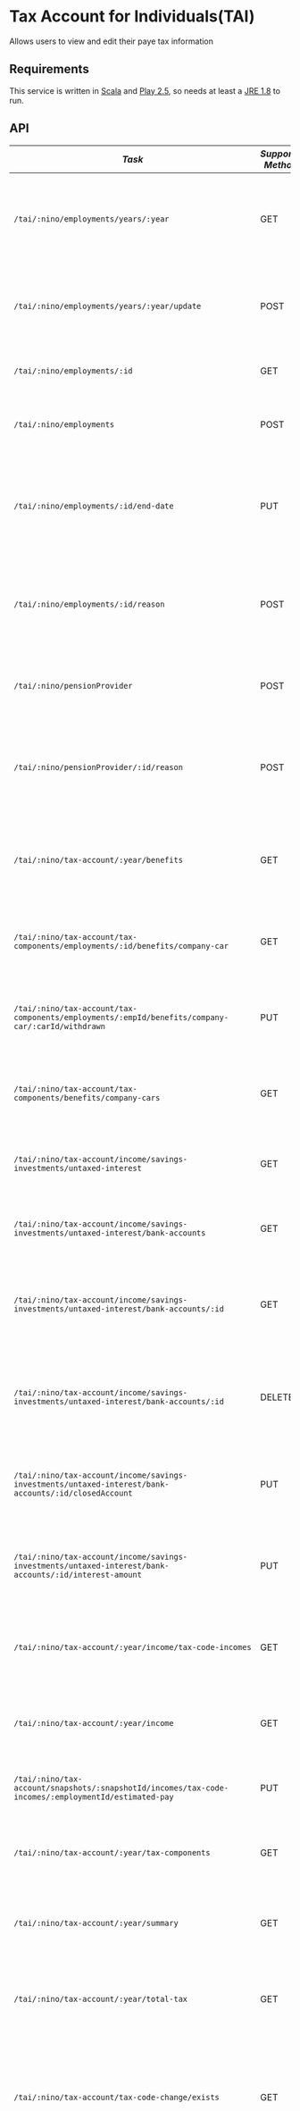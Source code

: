 Tax Account for Individuals(TAI)
=============================================

Allows users to view and edit their paye tax information

Requirements
------------

This service is written in [Scala](http://www.scala-lang.org/) and [Play 2.5](http://playframework.com/), so needs at least a [JRE 1.8](http://www.oracle.com/technetwork/java/javase/downloads/index.html) to run.

API
---

| *Task* | *Supported Methods* | *Description* |
|--------|----|----|
| ```/tai/:nino/employments/years/:year ```  | GET | Retrieves all employments for a given year with Annual Account information [More...](docs/employments/annual-account-employments.md) |
| ```/tai/:nino/employments/years/:year/update ```  | POST | The end point updates the incorrect employment details [More...](docs/employments/update-employments.md)|
| ```/tai/:nino/employments/:id ```  | GET | Retrieves employments by provided id [More...](docs/employments/id-employments.md)|
| ```/tai/:nino/employments ```  | POST | The end point adds a new employment [More...](docs/employments/employments.md)|
| ```/tai/:nino/employments/:id/end-date ```  | PUT | The end point allows the consumer to update the end date for the employment [More...](docs/employments/update-enddate-employment.md)|
| ```/tai/:nino/employments/:id/reason ```  | POST | The end point updates the incorrect employment details for current year [More...](docs/employments/reason-employment.md)|
| ```/tai/:nino/pensionProvider ```  | POST | The end point adds a new pension provider for the user [More...](docs/pensions/pension-provider.md) |
| ```/tai/:nino/pensionProvider/:id/reason ```  | POST | The end point updates the incorrect pension details for the current year [More...](docs/pensions/update-pension-provider.md) |
| ```/tai/:nino/tax-account/:year/benefits ```  | GET | The end point provides fetches the benefits for the provided nino and tax year [More...](docs/benefits/benefits.md) |
| ```/tai/:nino/tax-account/tax-components/employments/:id/benefits/company-car ```  | GET | The end point fetches the benefits for employment [More...](docs/benefits/employment-company-car.md) |
| ```/tai/:nino/tax-account/tax-components/employments/:empId/benefits/company-car/:carId/withdrawn ```  | PUT | The end point would submit a request to withdraw a company car [More...](docs/benefits/withdraw-company-car.md) |
| ```/tai/:nino/tax-account/tax-components/benefits/company-cars ```  | GET | The end point fetches all the company car benefits for nino [More...](docs/benefits/company-cars.md) |
| ```/tai/:nino/tax-account/income/savings-investments/untaxed-interest ```  | GET | The end point fetches non taxed interest for a given nino [More...](docs/incomes/untaxed-interest.md) |
| ```/tai/:nino/tax-account/income/savings-investments/untaxed-interest/bank-accounts ```  | GET | The end point fetches bank details for nino [More...](docs/incomes/bbsi-details.md) |
| ```/tai/:nino/tax-account/income/savings-investments/untaxed-interest/bank-accounts/:id ```  | GET | The end point fetches bank account details a given nino and id [More...](docs/incomes/bbsi-account.md) |
| ```/tai/:nino/tax-account/income/savings-investments/untaxed-interest/bank-accounts/:id ```  | DELETE | The end point removes bank account for a given nino and id [More...](docs/incomes/remove-account.md) |
| ```/tai/:nino/tax-account/income/savings-investments/untaxed-interest/bank-accounts/:id/closedAccount ```  | PUT | The end point submits a request to close the bank account [More...](docs/incomes/close-bank-account.md) |
| ```/tai/:nino/tax-account/income/savings-investments/untaxed-interest/bank-accounts/:id/interest-amount ```  | PUT | The end point submits a request to update bank account interest [More...](docs/incomes/update-bank-account.md) |
| ```/tai/:nino/tax-account/:year/income/tax-code-incomes ```  | GET | The end point fetches tax code incomes for a given nino and given year [More...](docs/incomes/taxcode-incomes.md) |
| ```/tai/:nino/tax-account/:year/income ```  | GET | The end point fetches incomes for a given nino and a given year [More...](docs/incomes/incomes.md) |
| ```/tai/:nino/tax-account/snapshots/:snapshotId/incomes/tax-code-incomes/:employmentId/estimated-pay ```  | PUT | The end point updates the estimated pay [More...](docs/incomes/update-pay.md) |
| ```/tai/:nino/tax-account/:year/tax-components ```  | GET | The end point provides a list of coding components [More...](docs/taxcomponents/tax-components.md) |
| ```/tai/:nino/tax-account/:year/summary ```  | GET | The end point fetches annual tax account summary [More...](docs/taxaccount/summary.md) |
| ```/tai/:nino/tax-account/:year/total-tax ```  | GET | The end point fetches the total tax values for annual tax account [More...](docs/taxaccount/total-tax.md) |
| ```/tai/:nino/tax-account/tax-code-change/exists ```  | GET | The end point returns a boolean which indicates if there has been a tax code change in the tax year [More...](docs/taxaccount/tax-code-change-exists.md) |
| ```/tai/:nino/tax-account/tax-code-change ```  | GET | The end point returns details of the current and previous operated tax codes for a given nino [More...](docs/taxaccount/tax-code-change.md) |
| ```/tai/:nino/tax-account/tax-free-amount-comparison ```  | GET | The end point returns the current and previous IABD information relating to Income Sources and Total Liabilities for a given nino [More...](docs/taxaccount/tax-free-amount-comparison.md) |
|```/tai/:nino/tax-account/year/:year/income/:incomeType/status/:status``` | GET | The end point matches tax code incomes to employments [More...](docs/incomes/matched-incomes.md) |
|```/tai/:nino/employments/year/:year/status/ceased``` | GET | The end point returns ceased non-matching employments [More...](docs/incomes/nonmatching-incomes.md) |
|```/tai/:nino/tax-account/:year/expenses/employee-expenses/:iabd``` | GET | The end point returns IABD data based on IABD type for a tax year [More...](docs/employee-expenses/get-employee-expenses.md) |
|```/tai/:nino/tax-account/:year/expenses/employee-expenses/:iabd``` | POST | The end point updates IABD data based on IABD type for a tax year [More...](docs/employee-expenses/update-employee-expenses.md) |

Deprecated API Endpoints (Not advised to use)
---

| *Task* | *Supported Methods* | *Description* |
|--------|----|----|
| ```/tai/:nino``` | GET | Returns the ```TaiRoot``` for the given nino. [More...](docs/tai-root.md)  |
| ```/tai/:nino/incomes/:taxYear/update``` | POST | Update ```Income``` IABDTypes  for the given list of incomes. [More...](docs/update-incomes-iabd.md)  |
| ```/tai/:nino/incomes/:taxYear/update-without-saving ``` | POST | Update the ```Income``` IABDTypes  for the given list of incomes. [More...](docs/update-incomes-iabd.md)  |
| ```/tai/calculator/annualise-income ``` | POST | Annualises year to date incomes for a given amount, a start date and an end date. [More...](docs/annualise-income.md)  |

Configuration
-------------

All configuration is namespaced by the `run.mode` key, which can be set to `Dev` or `Prod` - note this is independent of Play's concept of mode.

All the other microservices used by TAI require host and port settings, for example:

| *Key*                    | *Description* |
| ------------------------ | ----------- |
| `microservice.services.nps-hod.host` | The host of the NPS service |
| `microservice.services.nps-hod.port` | The port of the NPS service |
| `microservice.services.nps-hod.path` | The path of the NPS service |

Only nps microservice requires a path.


